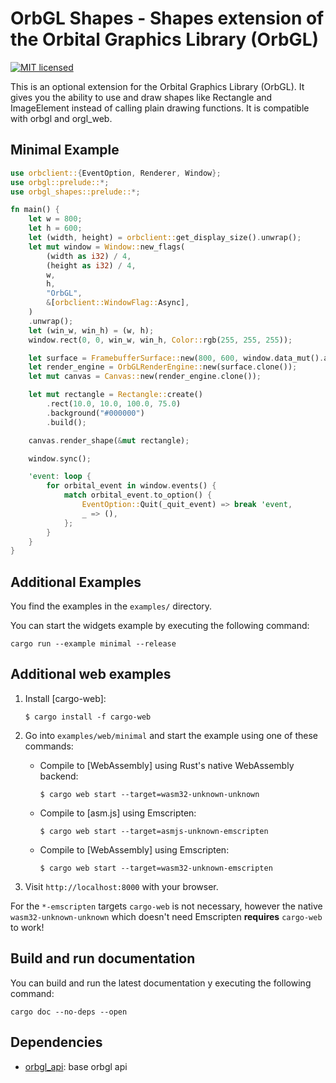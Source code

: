 # OrbGL Shapes - Shapes extension of the Orbital Graphics Library (OrbGL)

[![MIT licensed](https://img.shields.io/badge/license-MIT-blue.svg)](./../LICENSE)

This is an optional extension for the Orbital Graphics Library (OrbGL). It gives you the ability to use and draw shapes like Rectangle and ImageElement instead of calling plain drawing functions. It is compatible with orbgl and orgl_web.

## Minimal Example

```rust
use orbclient::{EventOption, Renderer, Window};
use orbgl::prelude::*;
use orbgl_shapes::prelude::*;

fn main() {
    let w = 800;
    let h = 600;
    let (width, height) = orbclient::get_display_size().unwrap();
    let mut window = Window::new_flags(
        (width as i32) / 4,
        (height as i32) / 4,
        w,
        h,
        "OrbGL",
        &[orbclient::WindowFlag::Async],
    )
    .unwrap();
    let (win_w, win_h) = (w, h);
    window.rect(0, 0, win_w, win_h, Color::rgb(255, 255, 255));

    let surface = FramebufferSurface::new(800, 600, window.data_mut().as_mut_ptr() as *mut u8);
    let render_engine = OrbGLRenderEngine::new(surface.clone());
    let mut canvas = Canvas::new(render_engine.clone());

    let mut rectangle = Rectangle::create()
        .rect(10.0, 10.0, 100.0, 75.0)
        .background("#000000")
        .build();

    canvas.render_shape(&mut rectangle);

    window.sync();

    'event: loop {
        for orbital_event in window.events() {
            match orbital_event.to_option() {
                EventOption::Quit(_quit_event) => break 'event,
                _ => (),
            };
        }
    }
}
```

## Additional Examples

You find the examples in the `examples/` directory.

You can start the widgets example by executing the following command:

```text
cargo run --example minimal --release
```

## Additional web examples

1. Install [cargo-web]:

       $ cargo install -f cargo-web

3. Go into `examples/web/minimal` and start the example using one of these commands:

    * Compile to [WebAssembly] using Rust's native WebAssembly backend:

          $ cargo web start --target=wasm32-unknown-unknown

    * Compile to [asm.js] using Emscripten:

          $ cargo web start --target=asmjs-unknown-emscripten

    * Compile to [WebAssembly] using Emscripten:

          $ cargo web start --target=wasm32-unknown-emscripten

4. Visit `http://localhost:8000` with your browser.

For the `*-emscripten` targets `cargo-web` is not necessary, however
the native `wasm32-unknown-unknown` which doesn't need Emscripten
**requires** `cargo-web` to work!

## Build and run documentation

You can build and run the latest documentation y executing the following command:

```text
cargo doc --no-deps --open
```

## Dependencies

* [orbgl_api](https://gitlab.redox-os.org/redox-os/orbgl/orbgl_api): base orbgl api